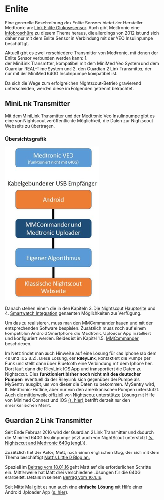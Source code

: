# Enlite

Eine generelle Beschreibung des Enlite Sensors bietet der Hersteller Medtronic an: [Link Enlite Glukosesensor](https://www.medtronic-diabetes.de/minimed-produkte/kontinuierliche-glukosemessung/enlite-glukosesensor). Auch gibt Medtronic eine [Infobroschüre](https://www.medtronic-diabetes.at/sites/austria/medtronic-diabetes.at/files/cgm_broschuere_052012.pdf) zu diesem Thema heraus, die allerdings von 2012 ist und sich daher nur mit dem Enlite Sensor in Verbindung mit der VEO Insulinpumpe beschäftigt.

Aktuell gibt es zwei verschiedene Transmitter von Medtronic, mit denen der Enlite Sensor verbunden werden kann:
1.  
der MiniLink Transmitter, kompatibel mit dem MiniMed Veo System und dem Guardian REAL-Time System und
2. 
den Guardian 2 Link Transmitter, der nur mit der MiniMed 640G Insulinpumpe kompatibel ist.

Da sich die Wege zum erfolgreichen Nightscout-Betrieb gravierend unterscheiden, werden diese im Folgenden getrennt betrachtet.


 
## MiniLink Transmitter
Mit dem MiniLink Transmitter und der Medtronic Veo Insulinpumpe gibt es eine von Nightscout veröffentlichte Möglichkeit, die Daten zur Nightscout Webseite zu übertragen.

### Übersichtsgrafik
![Übersichtsgrafik](../../images/enlite/MedtronicUebersichtklein.jpg)

Danach stehen einem die in den Kapiteln 3. [Die Nightscout Hauptseite](../../nightscout/die_nightscout_website.md) und 4. [Smartwatch Integration](../../smartwatch/smartwatch_integration.md) genannten Möglichkeiten zur Verfügung.

Um das zu realisieren, muss man den MMCommander bauen und mit der entsprechenden Software bespielen. Zusätzlich muss noch auf einem kompatiblen Android Smartphone die Medtronic Uploader App installiert und konfiguriert werden. Beides ist im Kapitel 1.5. [MMCommander](../enlite/mmcommander.md) beschrieben.

Im Netz findet man auch Hinweise auf eine Lösung für das Iphone (ab dem 4s und IOS 8.2). Diese Lösung, der **RileyLink**, kontaktiert die Pumpe per Funk und stellt dann über Bluetooth eine Verbindung mit dem Iphone her. Dort läuft dann die RileyLink IOS App und transportiert die Daten zu Nightscout. Dies **funktioniert bisher noch nicht mit den deutschen Pumpen**, eventuell da der RileyLink sich gegenüber der Pumpe als MySentry ausgibt, um von dieser die Daten zu bekommen. MySentry wird, lt. Medtronic-Hotline, aber nur von den amerikanischen Pumpen unterstützt. 
Auch die mittlerweile offiziell von Nightscout unterstützte Lösung mit Hilfe von Minimed Connect und IOS [(s. hier)](http://www.nightscout.info/wiki/faqs-2/how-do-you-get-your-cgm-in-the-cloud) betrifft derzeit nur den amerikanischen Markt.

## Guardian 2 Link Transmitter

Seit Ende Februar 2016 wird der Guardian 2 Link Transmitter und dadurch die Minimed 640G Insulinpumpe jetzt auch von NightScout unterstützt [(s. Nightscout and Medtronic 640g (engl.))](http://www.nightscout.info/wiki/welcome/nightscout-and-medtronic-640g). 

Zusätzlich hat der Autor, Matt, noch einen englischen Blog, der sich mit dem Thema beschäftigt [Matt's Little D Blog an.](http://littlet1d.blogspot.co.uk/)

Speziell im [Beitrag vom 18.01.16](http://littlet1d.blogspot.co.uk/2016/01/nightscout-on-640g-step-by-step-into.html) geht Matt auf die erforderlichen Schritte ein. Mittlerweile hat Matt drei verschiedene Lösungen für die 640G erarbeitet. Details in seinem [Beitrag vom 16.4.16](http://littlet1d.blogspot.de/2016/04/small-medium-and-large-mobile.html).

Seit Mitte Mai gibt es nun auch eine **einfache** **Lösung** mit Hilfe einer Android Uploader App ([s. hier](https://github.com/pazaan/640gAndroidUploader/wiki)).


